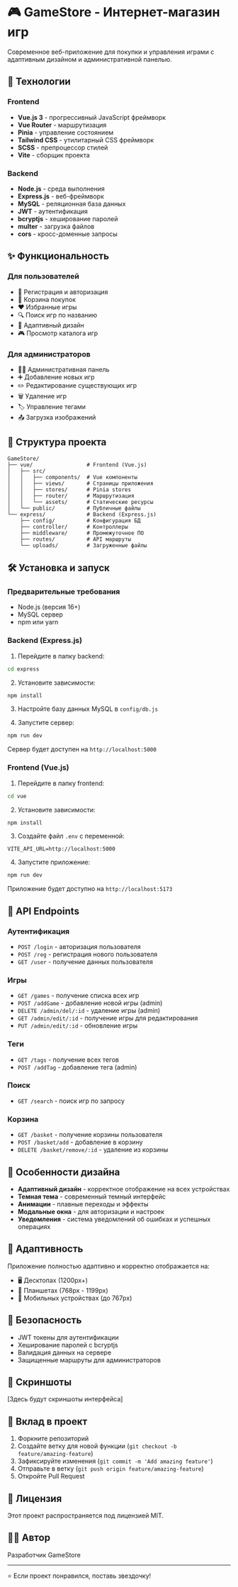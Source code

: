 # 🎮 GameStore - Интернет-магазин игр

Современное веб-приложение для покупки и управления играми с адаптивным дизайном и административной панелью.

## 🚀 Технологии

### Frontend
- **Vue.js 3** - прогрессивный JavaScript фреймворк
- **Vue Router** - маршрутизация
- **Pinia** - управление состоянием
- **Tailwind CSS** - утилитарный CSS фреймворк
- **SCSS** - препроцессор стилей
- **Vite** - сборщик проекта

### Backend
- **Node.js** - среда выполнения
- **Express.js** - веб-фреймворк
- **MySQL** - реляционная база данных
- **JWT** - аутентификация
- **bcryptjs** - хеширование паролей
- **multer** - загрузка файлов
- **cors** - кросс-доменные запросы

## ✨ Функциональность

### Для пользователей
- 🔐 Регистрация и авторизация
- 🛒 Корзина покупок
- ❤️ Избранные игры
- 🔍 Поиск игр по названию
- 📱 Адаптивный дизайн
- 🎮 Просмотр каталога игр

### Для администраторов
- 👨‍💼 Административная панель
- ➕ Добавление новых игр
- ✏️ Редактирование существующих игр
- 🗑️ Удаление игр
- 🏷️ Управление тегами
- 📤 Загрузка изображений

## 📁 Структура проекта

```
GameStore/
├── vue/                 # Frontend (Vue.js)
│   ├── src/
│   │   ├── components/  # Vue компоненты
│   │   ├── views/       # Страницы приложения
│   │   ├── stores/      # Pinia stores
│   │   ├── router/      # Маршрутизация
│   │   └── assets/      # Статические ресурсы
│   └── public/          # Публичные файлы
└── express/             # Backend (Express.js)
    ├── config/          # Конфигурация БД
    ├── controller/      # Контроллеры
    ├── middleware/      # Промежуточное ПО
    ├── routes/          # API маршруты
    └── uploads/         # Загруженные файлы
```

## 🛠️ Установка и запуск

### Предварительные требования
- Node.js (версия 16+)
- MySQL сервер
- npm или yarn

### Backend (Express.js)

1. Перейдите в папку backend:
```bash
cd express
```

2. Установите зависимости:
```bash
npm install
```

3. Настройте базу данных MySQL в `config/db.js`

4. Запустите сервер:
```bash
npm run dev
```

Сервер будет доступен на `http://localhost:5000`

### Frontend (Vue.js)

1. Перейдите в папку frontend:
```bash
cd vue
```

2. Установите зависимости:
```bash
npm install
```

3. Создайте файл `.env` с переменной:
```
VITE_API_URL=http://localhost:5000
```

4. Запустите приложение:
```bash
npm run dev
```

Приложение будет доступно на `http://localhost:5173`

## 🔌 API Endpoints

### Аутентификация
- `POST /login` - авторизация пользователя
- `POST /reg` - регистрация нового пользователя
- `GET /user` - получение данных пользователя

### Игры
- `GET /games` - получение списка всех игр
- `POST /addGame` - добавление новой игры (admin)
- `DELETE /admin/del/:id` - удаление игры (admin)
- `GET /admin/edit/:id` - получение игры для редактирования
- `PUT /admin/edit/:id` - обновление игры

### Теги
- `GET /tags` - получение всех тегов
- `POST /addTag` - добавление тега (admin)

### Поиск
- `GET /search` - поиск игр по запросу

### Корзина
- `GET /basket` - получение корзины пользователя
- `POST /basket/add` - добавление в корзину
- `DELETE /basket/remove/:id` - удаление из корзины

## 🎨 Особенности дизайна

- **Адаптивный дизайн** - корректное отображение на всех устройствах
- **Темная тема** - современный темный интерфейс
- **Анимации** - плавные переходы и эффекты
- **Модальные окна** - для авторизации и настроек
- **Уведомления** - система уведомлений об ошибках и успешных операциях

## 📱 Адаптивность

Приложение полностью адаптивно и корректно отображается на:
- 🖥️ Десктопах (1200px+)
- 📱 Планшетах (768px - 1199px)
- 📱 Мобильных устройствах (до 767px)

## 🔐 Безопасность

- JWT токены для аутентификации
- Хеширование паролей с bcryptjs
- Валидация данных на сервере
- Защищенные маршруты для администраторов

## 📸 Скриншоты

[Здесь будут скриншоты интерфейса]

## 🤝 Вклад в проект

1. Форкните репозиторий
2. Создайте ветку для новой функции (`git checkout -b feature/amazing-feature`)
3. Зафиксируйте изменения (`git commit -m 'Add amazing feature'`)
4. Отправьте в ветку (`git push origin feature/amazing-feature`)
5. Откройте Pull Request

## 📄 Лицензия

Этот проект распространяется под лицензией MIT.

## 👨‍💻 Автор

Разработчик GameStore

---

⭐ Если проект понравился, поставь звездочку! 